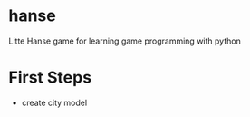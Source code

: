 # hanse
Litte Hanse game for learning game programming with python

First Steps
===========
* create city model
